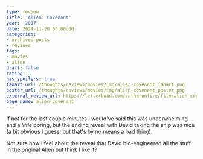 ```yaml
---
type: review
title: 'Alien: Covenant'
year: '2017'
date: 2024-11-20 00:00:00
categories:
- archived-posts
- reviews
tags:
- movies
- alien
draft: false
rating: 3
has_spoilers: true
fanart_url: /thoughts/reviews/movies/img/alien-covenant_fanart.png
poster_url: /thoughts/reviews/movies/img/alien-covenant_poster.png
external_review_url: https://letterboxd.com/ratheronfire/film/alien-covenant/
page_name: alien-covenant
---
```


If not for the last couple minutes I would've said this was underwhelming and a *little* boring, but the ending reveal with David taking the ship was nice (a bit obvious I guess, but that's by no means a bad thing).

Not sure how I feel about the reveal that David bio-engineered all the stuff in the original Alien but think I like it?


